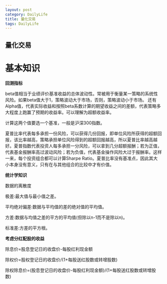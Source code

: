 ```yaml
---
layout: post
category: DailyLife
title: 量化交易
tags: DailyLife
---
```


## 量化交易

# 基本知识

**回测指标**

beta值相当于业绩评价基准收益的总体波动性。常被用于衡量某一策略的系统性风险。如果beta值大于1，策略波动大于市场，否则，策略波动小于市场。
还有Alpha值，代表实际收益和按照beta系数计算的期望收益之间的差额，代表策略多大程度上跑赢了预期的收益率。可以理解为超额收益率。

计算这两个值要选一个基准，一般是沪深300指数。

夏普比率代表每多承担一份风险，可以获得几份回报，即单位风险所获得的超额回报，该比率越高，策略承担单位风险得到的超额回报越高，所以夏普比率越高越好。夏普指数代表投资人每多承担一分风险，可以拿到几分超额报酬；若为正值，代表基金报酬率高过波动风险；若为负值，代表基金操作风险大过于报酬率。这样一来，每个投资组合都可以计算Sharpe Ratio。夏普比率没有基准点，因此其大小本身没有意义，只有在与其他组合的比较中才有价值。



**统计学知识**

数据的离散度

极差:最大值与最小值之差。

平均绝对偏差:数据与平均值的差的绝对值的平均值。

方差:数据与均值之差的平方的平均值(但除以n-1而不是除以n)。

标准差:方差的平方根。



**考虑分红配股的收益**

除息价=股息登记日的收盘价-每股红利现金额

除权价=股权登记日的收盘价/(1+每股送红股数或转增股数)

除权除息价=(股息登记日的收盘价-每股红利现金额)/(1+每股送红股数或转增股数)



